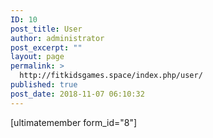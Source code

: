 ```yaml
---
ID: 10
post_title: User
author: administrator
post_excerpt: ""
layout: page
permalink: >
  http://fitkidsgames.space/index.php/user/
published: true
post_date: 2018-11-07 06:10:32
---
```

[ultimatemember form_id="8"]